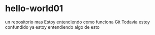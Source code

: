 # hello-world01
un repositorio mas
Estoy entendiendo como funciona Git
Todavia estoy confundido
ya estoy entendiendo algo de esto
